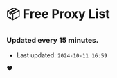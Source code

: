# :package: Free Proxy List
### Updated every 15 minutes.

- Last updated: `2024-10-11 16:59`

:heart:
